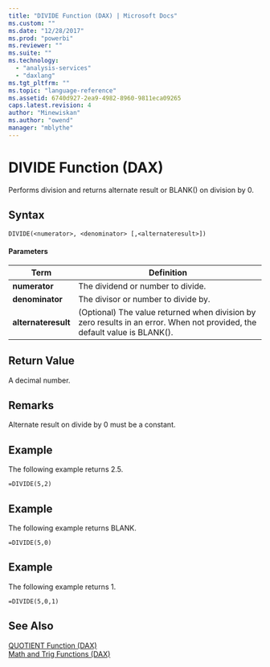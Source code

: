 ```yaml
---
title: "DIVIDE Function (DAX) | Microsoft Docs"
ms.custom: ""
ms.date: "12/28/2017"
ms.prod: "powerbi"
ms.reviewer: ""
ms.suite: ""
ms.technology: 
  - "analysis-services"
  - "daxlang"
ms.tgt_pltfrm: ""
ms.topic: "language-reference"
ms.assetid: 6740d927-2ea9-4982-8960-9811eca09265
caps.latest.revision: 4
author: "Minewiskan"
ms.author: "owend"
manager: "mblythe"
---
```

# DIVIDE Function (DAX)
Performs division and returns alternate result or BLANK() on division by 0.  
  
## Syntax  
  
```  
DIVIDE(<numerator>, <denominator> [,<alternateresult>])  
```  
  
#### Parameters  
  
|Term|Definition|  
|--------|--------------|  
|**numerator**|The dividend or number to divide.|  
|**denominator**|The divisor or number to divide by.|  
|**alternateresult**|(Optional) The value returned when division by zero results in an error. When not provided, the default value is BLANK().|  
  
## Return Value  
A decimal number.  
  
## Remarks  
Alternate result on divide by 0 must be a constant.  
  
## Example  
The following example returns 2.5.  
  
```  
=DIVIDE(5,2)  
```  
  
## Example  
The following example returns BLANK.  
  
```  
=DIVIDE(5,0)  
```  
  
## Example  
The following example returns 1.  
  
```  
=DIVIDE(5,0,1)  
```  
  
## See Also  
[QUOTIENT Function &#40;DAX&#41;](../DAX/quotient-function-dax.md)  
[Math and Trig Functions &#40;DAX&#41;](../DAX/math-and-trig-functions-dax.md)  
  
